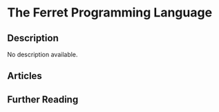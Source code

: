 # The Ferret Programming Language

## Description

No description available.

## Articles

## Further Reading
